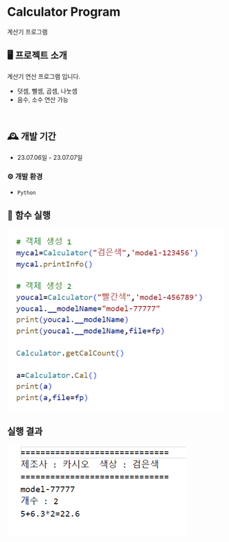 # Calculator Program
계산기 프로그램


## 🖥️ 프로젝트 소개
계산기 연산 프로그램 입니다.
- 덧셈, 뺄셈, 곱셈, 나눗셈 
- 음수, 소수 연산 가능
<br>

## 🕰️ 개발 기간
* 23.07.06일 - 23.07.07일


### ⚙️ 개발 환경
- `Python`


## 📌 함수 실행
![Alt text](img/calculator_1.png)

## 실행 결과
![Alt text](img/calculator_2.png)